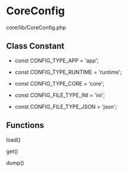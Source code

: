 # CoreConfig

core/lib/CoreConfig.php



## Class Constant

- const CONFIG_TYPE_APP = 'app';

- const CONFIG_TYPE_RUNTIME = 'runtime';

- const CONFIG_TYPE_CORE = 'core';

  

- const CONFIG_FILE_TYPE_INI = 'ini';

- const CONFIG_FILE_TYPE_JSON = 'json';



## Functions

load()

get()

dump()